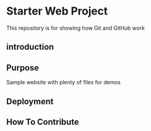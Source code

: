 # Starter Web Project

This repository is for showing how Git and GitHub work

## introduction


## Purpose

Sample website with plenty of files for demos

## Deployment

## How To Contribute